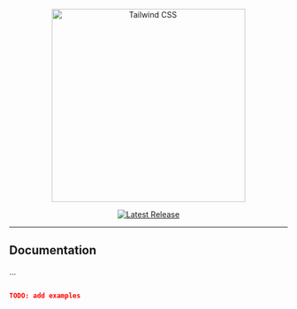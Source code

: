 <p align="center">
  <a href="https://www.npmjs.com/package/@tactics/tacky" target="_blank">
    <picture>
      <img alt="Tailwind CSS" src="https://repository-images.githubusercontent.com/788842106/7a7f9a92-406b-458a-a598-78a25bc3e675" width="350" style="max-width: 100%;">
    </picture>
  </a>
</p>


<p align="center">
    <a href="https://github.com/Tactics/Tacky/releases"><img src="https://img.shields.io/npm/v/%40tactics%2Ftacky" alt="Latest Release"></a>
</p>

---

## Documentation

...

```json

TODO: add examples

```
